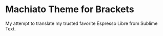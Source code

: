 Machiato Theme for Brackets
===========================

My attempt to translate my trusted favorite Espresso Libre from Sublime Text.
